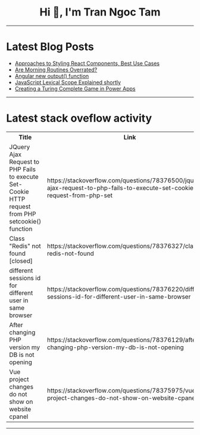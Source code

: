 <h1 align="center">Hi 👋, I'm Tran Ngoc Tam</h1>

---

# Latest Blog Posts 
<!-- BLOG-POST-LIST:START -->
- [Approaches to Styling React Components, Best Use Cases](https://dev.to/antonzo/approaches-to-style-react-components-best-use-cases-4ifb)
- [Are Morning Routines Overrated?](https://dev.to/devteam/are-morning-routines-overrated-427k)
- [Angular new output&lpar;&rpar; function](https://dev.to/davidepassafaro/angular-new-output-function-44f1)
- [JavaScript Lexical Scope Explained shortly](https://dev.to/ashsajal/javascript-lexical-scope-explained-shortly-2kgd)
- [Creating a Turing Complete Game in Power Apps](https://dev.to/wyattdave/creating-a-turing-complete-game-in-power-apps-p56)
<!-- BLOG-POST-LIST:END -->

---

# Latest stack oveflow activity
<table>
  <tr><th>Title</th><th>Link</th></tr>
  <!-- STACKOVERFLOW:START --><tr><td>JQuery Ajax Request to PHP Fails to execute Set-Cookie HTTP request from PHP setcookie&lpar;&rpar; function</td><td>https://stackoverflow.com/questions/78376500/jquery-ajax-request-to-php-fails-to-execute-set-cookie-http-request-from-php-set</td></tr><tr><td>Class &quot;Redis&quot; not found [closed]</td><td>https://stackoverflow.com/questions/78376327/class-redis-not-found</td></tr><tr><td>different sessions id for different user in same browser</td><td>https://stackoverflow.com/questions/78376220/different-sessions-id-for-different-user-in-same-browser</td></tr><tr><td>After changing PHP version my DB is not opening</td><td>https://stackoverflow.com/questions/78376129/after-changing-php-version-my-db-is-not-opening</td></tr><tr><td>Vue project changes do not show on website cpanel</td><td>https://stackoverflow.com/questions/78375975/vue-project-changes-do-not-show-on-website-cpanel</td></tr><!-- STACKOVERFLOW:END -->
</table>

---


